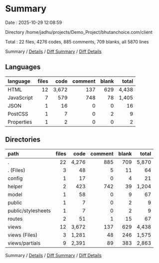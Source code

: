 # Summary

Date : 2025-10-29 12:08:59

Directory /home/jadhu/projects/Demo_Project/bhutanchoice.com/client

Total : 22 files,  4276 codes, 885 comments, 709 blanks, all 5870 lines

Summary / [Details](details.md) / [Diff Summary](diff.md) / [Diff Details](diff-details.md)

## Languages
| language | files | code | comment | blank | total |
| :--- | ---: | ---: | ---: | ---: | ---: |
| HTML | 12 | 3,672 | 137 | 629 | 4,438 |
| JavaScript | 7 | 579 | 748 | 78 | 1,405 |
| JSON | 1 | 16 | 0 | 0 | 16 |
| PostCSS | 1 | 7 | 0 | 2 | 9 |
| Properties | 1 | 2 | 0 | 0 | 2 |

## Directories
| path | files | code | comment | blank | total |
| :--- | ---: | ---: | ---: | ---: | ---: |
| . | 22 | 4,276 | 885 | 709 | 5,870 |
| . (Files) | 3 | 48 | 5 | 11 | 64 |
| config | 1 | 17 | 0 | 4 | 21 |
| helper | 2 | 423 | 742 | 39 | 1,204 |
| model | 1 | 58 | 0 | 9 | 67 |
| public | 1 | 7 | 0 | 2 | 9 |
| public/stylesheets | 1 | 7 | 0 | 2 | 9 |
| routes | 2 | 51 | 1 | 15 | 67 |
| views | 12 | 3,672 | 137 | 629 | 4,438 |
| views (Files) | 3 | 1,281 | 48 | 246 | 1,575 |
| views/partials | 9 | 2,391 | 89 | 383 | 2,863 |

Summary / [Details](details.md) / [Diff Summary](diff.md) / [Diff Details](diff-details.md)
